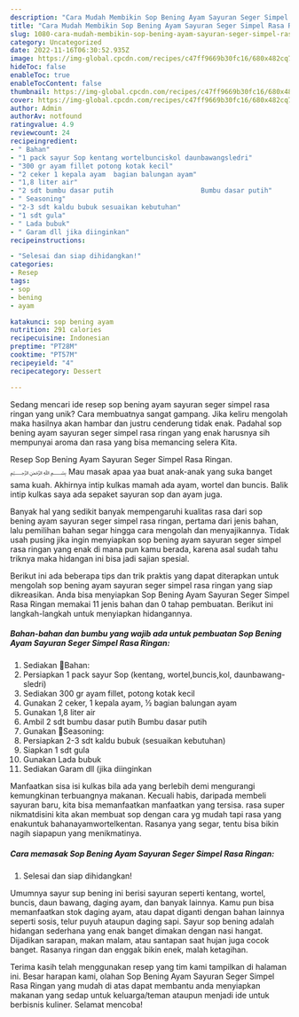 ```yaml
---
description: "Cara Mudah Membikin Sop Bening Ayam Sayuran Seger Simpel Rasa Ringan yang Lezat Sekali"
title: "Cara Mudah Membikin Sop Bening Ayam Sayuran Seger Simpel Rasa Ringan yang Lezat Sekali"
slug: 1080-cara-mudah-membikin-sop-bening-ayam-sayuran-seger-simpel-rasa-ringan-yang-lezat-sekali
category: Uncategorized
date: 2022-11-16T06:30:52.935Z
image: https://img-global.cpcdn.com/recipes/c47ff9669b30fc16/680x482cq70/sop-bening-ayam-sayuran-seger-simpel-rasa-ringan-foto-resep-utama.jpg
hideToc: false
enableToc: true
enableTocContent: false
thumbnail: https://img-global.cpcdn.com/recipes/c47ff9669b30fc16/680x482cq70/sop-bening-ayam-sayuran-seger-simpel-rasa-ringan-foto-resep-utama.jpg
cover: https://img-global.cpcdn.com/recipes/c47ff9669b30fc16/680x482cq70/sop-bening-ayam-sayuran-seger-simpel-rasa-ringan-foto-resep-utama.jpg
author: Admin
authorAv: notfound
ratingvalue: 4.9
reviewcount: 24
recipeingredient:
- " Bahan"
- "1 pack sayur Sop kentang wortelbunciskol daunbawangsledri"
- "300 gr ayam fillet potong kotak kecil"
- "2 ceker 1 kepala ayam  bagian balungan ayam"
- "1,8 liter air"
- "2 sdt bumbu dasar putih                      Bumbu dasar putih"
- " Seasoning"
- "2-3 sdt kaldu bubuk sesuaikan kebutuhan"
- "1 sdt gula"
- " Lada bubuk"
- " Garam dll jika diinginkan"
recipeinstructions:

- "Selesai dan siap dihidangkan!"
categories:
- Resep
tags:
- sop
- bening
- ayam

katakunci: sop bening ayam 
nutrition: 291 calories
recipecuisine: Indonesian
preptime: "PT28M"
cooktime: "PT57M"
recipeyield: "4"
recipecategory: Dessert

---
```





Sedang mencari ide resep sop bening ayam sayuran seger simpel rasa ringan yang unik? Cara membuatnya sangat gampang. Jika keliru mengolah maka hasilnya akan hambar dan justru cenderung tidak enak. Padahal sop bening ayam sayuran seger simpel rasa ringan yang enak harusnya sih mempunyai aroma dan rasa yang bisa memancing selera Kita.





Resep Sop Bening Ayam Sayuran Seger Simpel Rasa Ringan. ﷽ Mau masak apaa yaa buat anak-anak yang suka banget sama kuah. Akhirnya intip kulkas mamah ada ayam, wortel dan buncis. Balik intip kulkas saya ada sepaket sayuran sop dan ayam juga.

Banyak hal yang sedikit banyak mempengaruhi kualitas rasa dari sop bening ayam sayuran seger simpel rasa ringan, pertama dari jenis bahan, lalu pemilihan bahan segar hingga cara mengolah dan menyajikannya. Tidak usah pusing jika ingin menyiapkan sop bening ayam sayuran seger simpel rasa ringan yang enak di mana pun kamu berada, karena asal sudah tahu triknya maka hidangan ini bisa jadi sajian spesial.






Berikut ini ada beberapa tips dan trik praktis yang dapat diterapkan untuk mengolah sop bening ayam sayuran seger simpel rasa ringan yang siap dikreasikan. Anda bisa menyiapkan Sop Bening Ayam Sayuran Seger Simpel Rasa Ringan memakai 11 jenis bahan dan 0 tahap pembuatan. Berikut ini langkah-langkah untuk menyiapkan hidangannya.

<!--inarticleads1-->

##### Bahan-bahan dan bumbu yang wajib ada untuk pembuatan Sop Bening Ayam Sayuran Seger Simpel Rasa Ringan:

1. Sediakan  🍒Bahan:
1. Persiapkan 1 pack sayur Sop (kentang, wortel,buncis,kol, daunbawang-sledri)
1. Sediakan 300 gr ayam fillet, potong kotak kecil
1. Gunakan 2 ceker, 1 kepala ayam, ½ bagian balungan ayam
1. Gunakan 1,8 liter air
1. Ambil 2 sdt bumbu dasar putih                      Bumbu dasar putih
1. Gunakan  🍒Seasoning:
1. Persiapkan 2-3 sdt kaldu bubuk (sesuaikan kebutuhan)
1. Siapkan 1 sdt gula
1. Gunakan  Lada bubuk
1. Sediakan  Garam dll (jika diinginkan


Manfaatkan sisa isi kulkas bila ada yang berlebih demi mengurangi kemungkinan terbuangnya makanan. Kecuali habis, daripada membeli sayuran baru, kita bisa memanfaatkan manfaatkan yang tersisa. rasa super nikmatdisini kita akan membuat sop dengan cara yg mudah tapi rasa yang enakuntuk bahanayamwortelkentan. Rasanya yang segar, tentu bisa bikin nagih siapapun yang menikmatinya. 

<!--inarticleads2-->

##### Cara memasak Sop Bening Ayam Sayuran Seger Simpel Rasa Ringan:


1. Selesai dan siap dihidangkan!

Umumnya sayur sup bening ini berisi sayuran seperti kentang, wortel, buncis, daun bawang, daging ayam, dan banyak lainnya. Kamu pun bisa memanfaatkan stok daging ayam, atau dapat diganti dengan bahan lainnya seperti sosis, telur puyuh ataupun daging sapi. Sayur sop bening adalah hidangan sederhana yang enak banget dimakan dengan nasi hangat. Dijadikan sarapan, makan malam, atau santapan saat hujan juga cocok banget. Rasanya ringan dan enggak bikin enek, malah ketagihan. 

Terima kasih telah menggunakan resep yang tim kami tampilkan di halaman ini. Besar harapan kami, olahan Sop Bening Ayam Sayuran Seger Simpel Rasa Ringan yang mudah di atas dapat membantu anda menyiapkan makanan yang sedap untuk keluarga/teman ataupun menjadi ide untuk berbisnis kuliner. Selamat mencoba!
